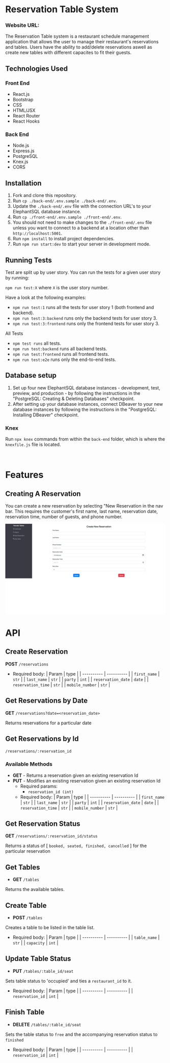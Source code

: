 # Reservation Table System

### Website URL: 

The Reservation Table system is a restaurant schedule management application that allows the user to manage their restaurant's reservations and tables. Users have the ability to add/delete reservations aswell as create new tables with different capacites to fit their guests. 

## Technologies Used
### Front End
- React.js
- Bootstrap
- CSS
- HTML/JSX
- React Router
- React Hooks

### Back End
- Node.js
- Express.js
- PostgreSQL 
- Knex.js
- CORS

## Installation
1. Fork and clone this repository.
2. Run `cp ./back-end/.env.sample ./back-end/.env`.
3. Update the `./back-end/.env` file with the connection URL's to your ElephantSQL database instance.
4. Run `cp ./front-end/.env.sample ./front-end/.env`.
5. You should not need to make changes to the `./front-end/.env` file unless you want to connect to a backend at a location other than `http://localhost:5001`.
6. Run `npm install` to install project dependencies.
7. Run `npm run start:dev` to start your server in development mode.

## Running Tests
Test are split up by user story. You can run the tests for a given user story by running:

`npm run test:X` where `X` is the user story number.

Have a look at the following examples:

- `npm run test:1` runs all the tests for user story 1 (both frontend and backend).
- `npm run test:3:backend` runs only the backend tests for user story 3.
- `npm run test:3:frontend` runs only the frontend tests for user story 3.

All Tests
- `npm test runs` all tests.
- `npm run test:backend` runs all backend tests.
- `npm run test:frontend` runs all frontend tests.
- `npm run test:e2e` runs only the end-to-end tests.


## Database setup

1. Set up four new ElephantSQL database instances - development, test, preview, and production - by following the instructions in the "PostgreSQL: Creating & Deleting Databases" checkpoint.
1. After setting up your database instances, connect DBeaver to your new database instances by following the instructions in the "PostgreSQL: Installing DBeaver" checkpoint.

### Knex

Run `npx knex` commands from within the `back-end` folder, which is where the `knexfile.js` file is located.

<br>

# Features

## Creating A Reservation

You can create a new reservation by selecting "New Reservation in the nav bar. This requires the customer's first name, last name, reservation date, reservation time, number of guests, and phone number.

![Create Res Form](/images/us-01-cancel-before.png)

# API

## Create Reservation

**POST** `/reservations`

- Required body:
  | Param | type |
  | ---------- | ---------- |
  | `first_name` | `str` |
  | `last_name` | `str` |
  | `party` | `int` |
  | `reservation_date` | `date` |
  | `reservation_time` | `str` |
  | `mobile_number` | `str` |

## Get Reservations by Date

**GET** `/reservations?date=<reservation_date>`

Returns reservations for a particular date

## Get Reservations by Id

`/reservations/:reservation_id`

### Available Methods

- **GET** - Returns a reservation given an existing reservation Id
- **PUT** - Modifies an existing reservation given an existing reservation Id
  - Required params:
    - `reservation_id (int)`
  - Required body:
    | Param | type |
    | ---------- | ---------- |
    | `first_name` | `str` |
    | `last_name` | `str` |
    | `party` | `int` |
    | `reservation_date` | `date` |
    | `reservation_time` | `str` |
    | `mobile_number` | `str` |

## Get Reservation Status

**GET** `/reservations/:reservation_id/status`

Returns a status of [ `booked, seated, finished, cancelled` ] for the particular reservation

## Get Tables

- **GET** `/tables`

Returns the available tables.

## Create Table

- **POST** `/tables`

Creates a table to be listed in the table list.

- Required body:
  | Param | type |
  | ---------- | ---------- |
  | `table_name` | `str` |
  | `capacity` | `int` |

## Update Table Status

- **PUT** `/tables/:table_id/seat`

Sets table status to 'occupied' and ties a `restaurant_id` to it.

- Required body:
  | Param | type |
  | ---------- | ---------- |
  | `reservation_id` | `int` |

## Finish Table

- **DELETE** `/tables/:table_id/seat`

Sets the table status to `free` and the accompanying reservation status to `finished`

- Required body:
  | Param | type |
  | ---------- | ---------- |
  | `reservation_id` | `int` |